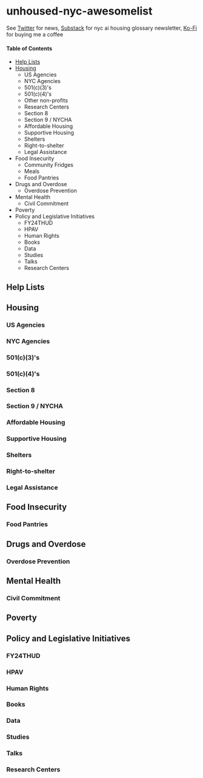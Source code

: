 # unhoused-nyc-awesomelist

See [Twitter](https://x.com/tomiki_tokuriki?t=3vNjOLlw-WWt8Tk6iAxIpA&s=09) for news, [Substack](https://HousingAI.substack.com) for nyc ai housing glossary newsletter,  [Ko-Fi](https://ko-fi.com/tomikitokuriki) for buying me a coffee

#### Table of Contents
- [Help Lists](#help-lists)
- [Housing](#housing)
  - US Agencies
  - NYC Agencies
  - 501(c)(3)'s
  - 501(c)(4)'s
  - Other non-profits
  - Research Centers
  - Section 8
  - Section 9 / NYCHA
  - Affordable Housing
  - Supportive Housing
  - Shelters
  - Right-to-shelter
  - Legal Assistance
- Food Insecurity
  - Community Fridges
  - Meals
  - Food Pantries
- Drugs and Overdose
  - Overdose Prevention 
- Mental Health
  - Civil Commitment
- Poverty
- Policy and Legislative Initiatives
  - FY24THUD
  - HPAV
  - Human Rights
  - Books
  - Data
  - Studies
  - Talks
  - Research Centers

## Help Lists

## Housing

### US Agencies
### NYC Agencies
### 501(c)(3)'s
### 501(c)(4)'s
### Section 8
### Section 9 / NYCHA
### Affordable Housing
### Supportive Housing
### Shelters
### Right-to-shelter
### Legal Assistance

## Food Insecurity

### Food Pantries

## Drugs and Overdose

### Overdose Prevention

## Mental Health

### Civil Commitment

## Poverty

## Policy and Legislative Initiatives

### FY24THUD
### HPAV
### Human Rights
### Books
### Data
### Studies
### Talks
### Research Centers